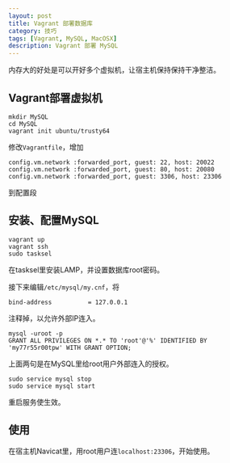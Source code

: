```yaml
---
layout: post
title: Vagrant 部署数据库
category: 技巧
tags: [Vagrant, MySQL, MacOSX]
description: Vagrant 部署 MySQL
---
```


内存大的好处是可以开好多个虚拟机，让宿主机保持保持干净整洁。

## Vagrant部署虚拟机

	mkdir MySQL
	cd MySQL
	vagrant init ubuntu/trusty64

修改`Vagrantfile`，增加

	config.vm.network :forwarded_port, guest: 22, host: 20022
	config.vm.network :forwarded_port, guest: 80, host: 20080
	config.vm.network :forwarded_port, guest: 3306, host: 23306

到配置段

## 安装、配置MySQL

	vagrant up
	vagrant ssh
	sudo tasksel

在tasksel里安装LAMP，并设置数据库root密码。

接下来编辑`/etc/mysql/my.cnf`，将

	bind-address          = 127.0.0.1

注释掉，以允许外部IP连入。

	mysql -uroot -p
	GRANT ALL PRIVILEGES ON *.* TO 'root'@'%' IDENTIFIED BY 'my77r55r00tpw' WITH GRANT OPTION;

上面两句是在MySQL里给root用户外部连入的授权。

	sudo service mysql stop
	sudo service mysql start

重启服务使生效。

## 使用

在宿主机Navicat里，用root用户连`localhost:23306`，开始使用。



